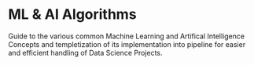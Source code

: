 # ML & AI Algorithms
Guide to the various common Machine Learning and Artifical Intelligence Concepts and templetization of its implementation into pipeline for easier and efficient handling of Data Science Projects.

